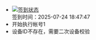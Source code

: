 - [![签到状态](https://github.com/li5bo5/Cloud189-Actions/actions/workflows/main.yml/badge.svg?branch=main)](https://github.com/li5bo5/Cloud189-Actions/actions/workflows/main.yml) <br> 签到时间：2025-07-24 18:47:47
- 开始执行帐号1
- 设备ID不存在，需要二次设备校验
